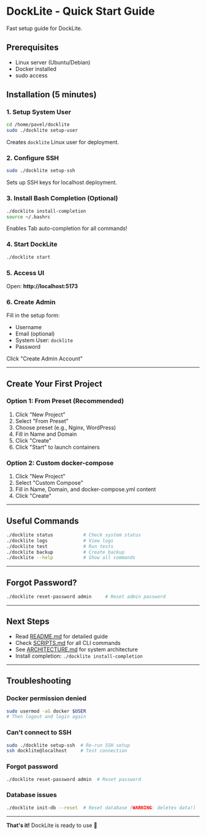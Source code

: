 # DockLite - Quick Start Guide

Fast setup guide for DockLite.

## Prerequisites

- Linux server (Ubuntu/Debian)
- Docker installed
- sudo access

## Installation (5 minutes)

### 1. Setup System User

```bash
cd /home/pavel/docklite
sudo ./docklite setup-user
```

Creates `docklite` Linux user for deployment.

### 2. Configure SSH

```bash
sudo ./docklite setup-ssh
```

Sets up SSH keys for localhost deployment.

### 3. Install Bash Completion (Optional)

```bash
./docklite install-completion
source ~/.bashrc
```

Enables Tab auto-completion for all commands!

### 4. Start DockLite

```bash
./docklite start
```

### 5. Access UI

Open: **http://localhost:5173**

### 6. Create Admin

Fill in the setup form:
- Username
- Email (optional)
- System User: `docklite`
- Password

Click "Create Admin Account"

---

## Create Your First Project

### Option 1: From Preset (Recommended)

1. Click "New Project"
2. Select "From Preset"
3. Choose preset (e.g., Nginx, WordPress)
4. Fill in Name and Domain
5. Click "Create"
6. Click "Start" to launch containers

### Option 2: Custom docker-compose

1. Click "New Project"
2. Select "Custom Compose"
3. Fill in Name, Domain, and docker-compose.yml content
4. Click "Create"

---

## Useful Commands

```bash
./docklite status           # Check system status
./docklite logs             # View logs
./docklite test             # Run tests
./docklite backup           # Create backup
./docklite --help           # Show all commands
```

---

## Forgot Password?

```bash
./docklite reset-password admin     # Reset admin password
```

---

## Next Steps

- Read [README.md](mdc:README.md) for detailed guide
- Check [SCRIPTS.md](mdc:SCRIPTS.md) for all CLI commands
- See [ARCHITECTURE.md](mdc:ARCHITECTURE.md) for system architecture
- Install completion: `./docklite install-completion`

---

## Troubleshooting

### Docker permission denied
```bash
sudo usermod -aG docker $USER
# Then logout and login again
```

### Can't connect to SSH
```bash
sudo ./docklite setup-ssh  # Re-run SSH setup
ssh docklite@localhost     # Test connection
```

### Forgot password
```bash
./docklite reset-password admin  # Reset password
```

### Database issues
```bash
./docklite init-db --reset  # Reset database (WARNING: deletes data!)
```

---

**That's it!** DockLite is ready to use 🚀
